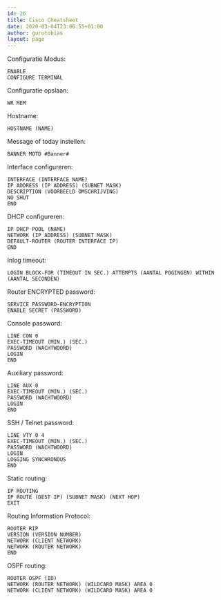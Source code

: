 ```yaml
---
id: 26
title: Cisco Cheatsheet
date: 2020-03-04T23:06:55+01:00
author: gurutobias
layout: page
---
```

Configuratie Modus:

<pre class="wp-block-code"><code class="">ENABLE
CONFIGURE TERMINAL</code></pre>

Configuratie opslaan:

<pre class="wp-block-code"><code class="">WR MEM</code></pre>

Hostname:

<pre class="wp-block-code"><code class="">HOSTNAME (NAME)</code></pre>

Message of today instellen:

<pre class="wp-block-code"><code class="">BANNER MOTD #Banner#</code></pre>

Interface configureren:

<pre class="wp-block-code"><code class="">INTERFACE (INTERFACE NAME)
IP ADDRESS (IP ADDRESS) (SUBNET MASK)
DESCRIPTION (VOORBEELD OMSCHRIJVING)
NO SHUT
END</code></pre>

DHCP configureren:

<pre class="wp-block-code"><code class="">IP DHCP POOL (NAME)
NETWORK (IP ADDRESS) (SUBNET MASK)
DEFAULT-ROUTER (ROUTER INTERFACE IP)
END</code></pre>

Inlog timeout:

<pre class="wp-block-code"><code class="">LOGIN BLOCK-FOR (TIMEOUT IN SEC.) ATTEMPTS (AANTAL POGINGEN) WITHIN (AANTAL SECONDEN)</code></pre>

Router ENCRYPTED password:

<pre class="wp-block-code"><code class="">SERVICE PASSWORD-ENCRYPTION
ENABLE SECRET (PASSWORD)</code></pre>

Console password:

<pre class="wp-block-code"><code class="">LINE CON 0
EXEC-TIMEOUT (MIN.) (SEC.)
PASSWORD (WACHTWOORD)
LOGIN
END</code></pre>

Auxiliary password:

<pre class="wp-block-code"><code class="">LINE AUX 0
EXEC-TIMEOUT (MIN.) (SEC.)
PASSWORD (WACHTWOORD)
LOGIN
END</code></pre>

SSH / Telnet password:

<pre class="wp-block-code"><code class="">LINE VTY 0 4
EXEC-TIMEOUT (MIN.) (SEC.)
PASSWORD (WACHTWOORD)
LOGIN
LOGGING SYNCHRONOUS
END</code></pre>

Static routing:

<pre class="wp-block-code"><code class="">IP ROUTING
IP ROUTE (DEST IP) (SUBNET MASK) (NEXT HOP)
EXIT</code></pre>

Routing Information Protocol:

<pre class="wp-block-code"><code class="">ROUTER RIP
VERSION (VERSION NUMBER)
NETWORK (CLIENT NETWORK)
NETWORK (ROUTER NETWORK)
END</code></pre>

OSPF routing:

<pre class="wp-block-code"><code class="">ROUTER OSPF (ID)
NETWORK (ROUTER NETWORK) (WILDCARD MASK) AREA 0
NETWORK (CLIENT NETWORK) (WILDCARD MASK) AREA 0</code></pre>